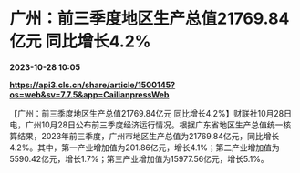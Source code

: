 # 广州：前三季度地区生产总值21769.84亿元 同比增长4.2%

**2023-10-28 10:05**

**https://api3.cls.cn/share/article/1500145?os=web&sv=7.7.5&app=CailianpressWeb**

【广州：前三季度地区生产总值21769.84亿元 同比增长4.2%】财联社10月28日电，广州10月28日公布前三季度经济运行情况。根据广东省地区生产总值统一核算结果，2023年前三季度，广州市地区生产总值为21769.84亿元，同比增长4.2%。其中，第一产业增加值为201.86亿元，增长4.1%；第二产业增加值为5590.42亿元，增长1.7%；第三产业增加值为15977.56亿元，增长5.1%。